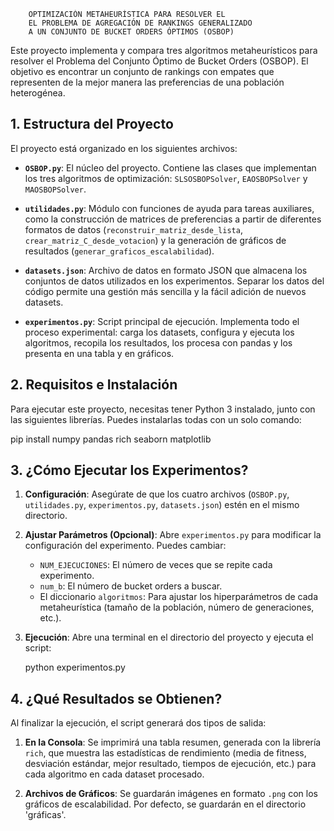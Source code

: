 
        OPTIMIZACIÓN METAHEURÍSTICA PARA RESOLVER EL
        EL PROBLEMA DE AGREGACIÓN DE RANKINGS GENERALIZADO
        A UN CONJUNTO DE BUCKET ORDERS ÓPTIMOS (OSBOP)


Este proyecto implementa y compara tres algoritmos metaheurísticos para resolver
el Problema del Conjunto Óptimo de Bucket Orders (OSBOP). El objetivo es
encontrar un conjunto de rankings con empates que representen de la mejor
manera las preferencias de una población heterogénea.


## 1. Estructura del Proyecto

El proyecto está organizado en los siguientes archivos:

* **`OSBOP.py`**: El núcleo del proyecto. Contiene las clases que implementan los tres algoritmos de optimización: `SLSOSBOPSolver`, `EAOSBOPSolver` y `MAOSBOPSolver`.

* **`utilidades.py`**: Módulo con funciones de ayuda para tareas auxiliares, como la construcción de matrices de preferencias a partir de diferentes formatos de datos (`reconstruir_matriz_desde_lista`, `crear_matriz_C_desde_votacion`) y la generación de gráficos de resultados (`generar_graficos_escalabilidad`).

* **`datasets.json`**: Archivo de datos en formato JSON que almacena los conjuntos de datos utilizados en los experimentos. Separar los datos del código permite una gestión más sencilla y la fácil adición de nuevos datasets.

* **`experimentos.py`**: Script principal de ejecución. Implementa todo el proceso experimental: carga los datasets, configura y ejecuta los algoritmos, recopila los resultados, los procesa con pandas y los presenta en una tabla y en gráficos.


## 2. Requisitos e Instalación

Para ejecutar este proyecto, necesitas tener Python 3 instalado, junto con las siguientes librerías. Puedes instalarlas todas con un solo comando:

pip install numpy pandas rich seaborn matplotlib


## 3. ¿Cómo Ejecutar los Experimentos?

1.  **Configuración**: Asegúrate de que los cuatro archivos (`OSBOP.py`, `utilidades.py`, `experimentos.py`, `datasets.json`) estén en el mismo directorio.

2.  **Ajustar Parámetros (Opcional)**: Abre `experimentos.py` para modificar la configuración del experimento. Puedes cambiar:
    * `NUM_EJECUCIONES`: El número de veces que se repite cada experimento.
    * `num_b`: El número de bucket orders a buscar.
    * El diccionario `algoritmos`: Para ajustar los hiperparámetros de cada metaheurística (tamaño de la población, número de generaciones, etc.).

3.  **Ejecución**: Abre una terminal en el directorio del proyecto y ejecuta el script:

    python experimentos.py


## 4. ¿Qué Resultados se Obtienen?

Al finalizar la ejecución, el script generará dos tipos de salida:

1.  **En la Consola**: Se imprimirá una tabla resumen, generada con la librería `rich`, que muestra las estadísticas de rendimiento (media de fitness, desviación estándar, mejor resultado, tiempos de ejecución, etc.) para cada algoritmo en cada dataset procesado.

2.  **Archivos de Gráficos**: Se guardarán imágenes en formato `.png` con los gráficos de escalabilidad. Por defecto, se guardarán en el directorio 'gráficas'.
